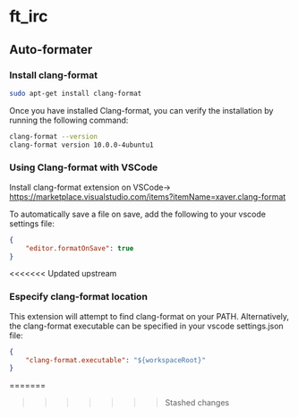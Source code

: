 # ft_irc
## Auto-formater
### Install clang-format
```bash
sudo apt-get install clang-format
```
Once you have installed Clang-format, you can verify the installation by running the following command:
```bash
clang-format --version
clang-format version 10.0.0-4ubuntu1
```
### Using Clang-format with VSCode
Install clang-format extension on VSCode-> https://marketplace.visualstudio.com/items?itemName=xaver.clang-format

To automatically save a file on save, add the following to your vscode settings file:
```json
{
    "editor.formatOnSave": true
}
```
<<<<<<< Updated upstream
### Especify clang-format location
This extension will attempt to find clang-format on your PATH. Alternatively, the clang-format executable can be specified in your vscode settings.json file:
```json
{
    "clang-format.executable": "${workspaceRoot}"
}

```
=======
>>>>>>> Stashed changes
